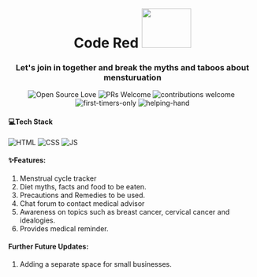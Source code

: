 <h1 align="center">Code Red <img  width="100" height="80" src="https://github.com/technojam/Mind-Optimizers/blob/main/assets/logo.gif"/></h1>
<h3 align="center">Let's join in together and break the myths and taboos about mensturuation </h3>

<div align="center">

![Open Source Love](https://badges.frapsoft.com/os/v1/open-source.svg?v=102)
![PRs Welcome](https://img.shields.io/badge/PRs-Welcome-brightgreen.svg?style=flat&logo=github)
![contributions welcome](https://img.shields.io/static/v1.svg?label=Contributions&message=Welcome&color=brightgreen&style=flat&logo=github)&nbsp;
![first-timers-only](https://img.shields.io/badge/first--timers--only-friendly-blue.svg?style=flat)
![helping-hand](https://img.shields.io/website-up-down-green-red/http/shields.io.svg?color=blue)

</div>

####  💻Tech Stack


![HTML](https://img.shields.io/badge/html5%20-%23E34F26.svg?&style=for-the-badge&logo=html5&logoColor=white)
![CSS](https://img.shields.io/badge/css3%20-%231572B6.svg?&style=for-the-badge&logo=css3&logoColor=white)
![JS](https://img.shields.io/badge/javascript%20-%23323330.svg?&style=for-the-badge&logo=javascript&logoColor=%23F7DF1E)


#### ✨Features:
1. Menstrual cycle tracker
2. Diet myths, facts and food to be eaten.
3. Precautions and Remedies to be used.
4. Chat forum to contact medical advisor
5. Awareness on topics such as breast cancer, cervical cancer and idealogies.
6. Provides medical reminder.

#### Further Future Updates:
1. Adding a separate space for small businesses.











